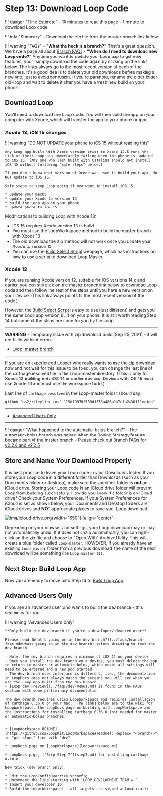 # Step 13: Download Loop Code

!!! danger "Time Estimate"
    - 10 minutes to read this page
    - 1 minute to download Loop code

!!! info "Summary"
    - Download the zip file from the master branch link below

!!! warning "FAQs"
    - **"What the heck is a branch?"** That's a great question. We have a page all about [Branch FAQs](../faqs/branch-faqs.md)
    - **"When do I need to download new Loop code?"** Anytime you want to update your Loop app to get new features, you'll simply download the code again by clicking on the links below. The links always go to the most recent version of each of the branches. It's a good idea is to delete your old downloads before making a new one, just to avoid confusion. If you're paranoid, rename the older folder old-loop and wait to delete it after you have a fresh new build on your phone.

## Download Loop

You’ll need to download the Loop code. You will then build the app on your computer with Xcode, which will transfer the app to your phone or ipod.

### Xcode 13, iOS 15 changes

!!! warning "DO NOT UPDATE your phone to iOS 15 without reading this"

    Any Loop app built with Xcode version prior to Xcode 12.5 runs the risk of their Loop app immediately failing when the phone is updated to iOS 15. (Any one who last built with Catalina should not install iOS 15 without following "safe steps" below.)

    If you don't know what version of Xcode was used to build your app, do NOT update to iOS 15.

    Safe steps to keep Loop going if you want to install iOS 15

    * update your macOS
    * update your Xcode to version 13
    * build the Loop app on your phone
    * update phone to iOS 15

Modifications to building Loop with Xcode 13:

* iOS 15 requires Xcode version 13 to build
* You must use the LoopWorkspace method to build the master branch with Xcode 13
* The old download the zip method will not work once you update your Xcode to version 13
* You can use the [Build Select Script](https://www.loopandlearn.org/build-select/) webpage, which has instructions on how to use a script to download Loop Master

### Xcode 12

If you are running Xcode version 12, suitable for iOS versions 14.x and earlier, you can still click on the master branch link below to download Loop code and then follow the rest of the steps until you have a new version on your device. (This link always points to the most recent version of the code.)

However, the [Build Select Script](https://www.loopandlearn.org/build-select/) is easy to use (just different) and gets you the same Loop app version built on your phone. It is still worth reading Step 14 but some of the steps are done for you by the script.

---

**WARNING** - Temporary issue with zip download build (Sep 25, 2021) - it will not build without errors

- [Loop: master branch](https://github.com/LoopKit/Loop/archive/master.zip)

---

If you are an experienced Looper who really wants to use the zip download now and not wait for this issue to be fixed, you can change the last line of the carthage.resolved file in the Loop-master directory. (This is only for Xcode 12 building onto iOS 14 or earlier devices.  Devices with iOS 15 must use Xcode 13 and must use the workspace build.)

Last line of `carthage.resolved` in the Loop-master folder should say:

`github "ps2/rileylink_ios" "15d19970f589d1678a486a9b7cfa2430111ee3ea"`


---

- [Advanced Users Only](#advanced-users-only)

---

!!! danger "What happened to the automatic-bolus branch?"
    - The automatic-bolus branch was retired when the Dosing Strategy feature became part of the master branch
    - Please check out [Branch FAQs for v2.2.6 and v2.2.5](../faqs/branch-faqs.md#loop-v226)


## Store and Name Your Download Properly

It is best practice to leave your Loop code in your Downloads folder. If you store your Loop code in a different folder than Downloads (such as your Documents folder or Desktop), make sure the specified folder is **not** an iCloud drive. Storing your Loop code in an iCloud drive folder will prevent Loop from building successfully.  How do you know if a folder is an iCloud drive? Check your System Preferences. If your System Preferences for iCloud is set as shown below, your Documents and Desktop folders are iCloud drives and **NOT** appropriate places to save your Loop download.

![img/icloud-drive.png](img/icloud-drive.png){width="650"}
{align="center"}

Depending on your browser and settings, your Loop download may or may not automatically unzip. If it does not unzip automatically, you can right-click on the zip file and choose to "Open With" Archive Utility. This will create a blue folder called `Loop-master`.  HOWEVER, if you already have an existing `Loop-master` folder from a previous download, the name of the next download will be something like `Loop-master (1)`.

## Next Step: Build Loop App

Now you are ready to move onto Step 14 to [Build Loop App](step14.md).

## Advanced Users Only

If you are an advanced user who wants to build the dev branch - this section is for you.

!!! warning "Advanced Users Only"

    **Only build the dev branch if you're a developer/advanced user**

    Please read [What's going on in the dev branch?](../faqs/branch-faqs.md#whats-going-on-in-the-dev-branch) before deciding to test the dev branch.

    - Note, the dev branch requires a minimum of iOS 14 on your device
    - Once you install the dev branch on a device, you must delete the app to return to master or automatic-bolus, which means all settings will need to be entered and a new pod started
    - The dev branch user interface is different, i.e., the documentation in LoopDocs does not always match the screens you will see when you use the Loop app built from the dev branch
    - [Loop dev Preview](../faqs/dev-menus.md) is found in the FAQs section with some preliminary documentation

    The dev branch requires using LoopWorkspace and requires installation of carthage 0.36.0 on your Mac.  The links below are to the wiki for LoopWorkspace, the LoopDocs page on building with LoopWorkspace and the instructions for installing carthage 0.36.0 (not needed for master or automatic-bolus branches)  


    * [LoopWorkspace README](https://github.com/LoopKit/LoopWorkspace#readme): Replace "<branch\>" in "git clone" line with "dev"

    * LoopDocs page on [LoopWorkspace](loopworkspace.md)

    * LoopDocs page, ["Skip Step 7"](step7.md) for installing carthage 0.36.0

    New trick (dev branch only):

    * Edit the LoopConfigOverride.xcconfig
    * Uncomment the line starting with `LOOP_DEVELOPMENT_TEAM = `
    * Insert your developer ID
    * Build the Loop(Workspace) - all targets are signed automatically

